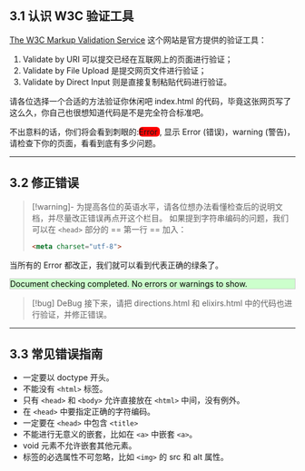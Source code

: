  ## 3.1 认识 W3C 验证工具

[The W3C Markup Validation Service](https://validator.w3.org/) 这个网站是官方提供的验证工具：
1. Validate by URI 可以提交已经在互联网上的页面进行验证；
2. Validate by File Upload 是提交网页文件进行验证；
3. Validate by Direct Input 则是直接复制粘贴代码进行验证。

请各位选择一个合适的方法验证你休闲吧 index.html 的代码，毕竟这张网页写了这么久，你自己也很想知道代码是不是完全符合标准吧。

不出意料的话，你们将会看到刺眼的:<span style="background-color: #f00;border-radius:6px;border:1px solid #ccc';color:blue">Error </span>,  显示 Error (错误)，warning (警告)，请检查下你的页面，看看到底有多少问题。

---
## 3.2 修正错误

>[!warning]- 为提高各位的英语水平，请各位想办法看懂检查后的说明文档，并尽量改正错误再点开这个栏目。
> 如果提到字符串编码的问题，我们可以在 `<head>` 部分的 == 第一行 == 加入：
> ```html
> <meta charset="utf-8">
> ```

当所有的 Error 都改正，我们就可以看到代表正确的绿条了。
<p style="background-color:#cfc; color:#000; border: 1px solid #ccc;">Document checking completed. No errors or warnings to show.</p>

>[!bug] DeBug
> 接下来，请把 directions.html 和 elixirs.html 中的代码也进行验证，并修正错误。

---
## 3.3 常见错误指南

* 一定要以 doctype 开头。
* 不能没有 `<html>` 标签。
* 只有 `<head>` 和 `<body>` 允许直接放在 `<html>` 中间，没有例外。
* 在 `<head>` 中要指定正确的字符编码。
* 一定要在 `<head>` 中包含 `<title>`
* 不能进行无意义的嵌套，比如在 `<a>` 中嵌套 `<a>`。
* void 元素不允许嵌套其他元素。
* 标签的必选属性不可忽略，比如 `<img>` 的 src 和 alt 属性。
